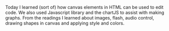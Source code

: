 Today I learned (sort of) how canvas elements in HTML can be used to edit code.
We also used Javascript library and the chartJS to assist with making graphs.
From the readings I learned about images, flash, audio control, drawing shapes in canvas and applying style and colors.
